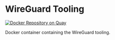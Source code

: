 # WireGuard Tooling

[![Docker Repository on Quay](https://quay.io/repository/srueg/wireguard/status "Docker Repository on Quay")](https://quay.io/repository/srueg/wireguard)

Docker container containing the WireGuard tooling.
